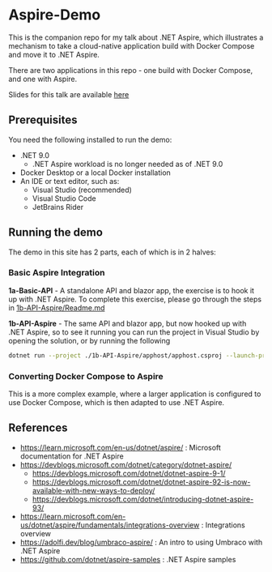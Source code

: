 # Aspire-Demo

This is the companion repo for my talk about .NET Aspire, which illustrates a mechanism to take a cloud-native application build with Docker Compose and move it to .NET Aspire. 

There are two applications in this repo - one build with Docker Compose, and one with Aspire. 

Slides for this talk are available [here](https://docs.google.com/presentation/d/1pKHi34APKTjNJMnEQa6QBoe_FazFd_tjzxuLe4BMN38/)

## Prerequisites

You need the following installed to run the demo:

- .NET 9.0
    - .NET Aspire workload is no longer needed as of .NET 9.0
- Docker Desktop or a local Docker installation
- An IDE or text editor, such as:
    - Visual Studio (recommended)
    - Visual Studio Code
    - JetBrains Rider


## Running the demo

The demo in this site has 2 parts, each of which is in 2 halves:

### Basic Aspire Integration


**1a-Basic-API** - A standalone API and blazor app, the exercise is to hook it up with .NET Aspire. To complete this exercise, please go through the steps in [1b-API-Aspire/Readme.md](1b-API-Aspire/Readme.md)

**1b-API-Aspire** - The same API and blazor app, but now hooked up with .NET Aspire, so to see it running you can run the project in Visual Studio by opening the solution, or by running the following

```bash
dotnet run --project ./1b-API-Aspire/apphost/apphost.csproj --launch-profile "http"
``` 

### Converting Docker Compose to Aspire

This is a more complex example, where a larger application is configured to use Docker Compose, which is then adapted to use .NET Aspire.



## References

- https://learn.microsoft.com/en-us/dotnet/aspire/ : Microsoft documentation for .NET Aspire
- https://devblogs.microsoft.com/dotnet/category/dotnet-aspire/
    - https://devblogs.microsoft.com/dotnet/dotnet-aspire-9-1/
    - https://devblogs.microsoft.com/dotnet/dotnet-aspire-92-is-now-available-with-new-ways-to-deploy/
    - https://devblogs.microsoft.com/dotnet/introducing-dotnet-aspire-93/
- https://learn.microsoft.com/en-us/dotnet/aspire/fundamentals/integrations-overview : Integrations overview
- https://adolfi.dev/blog/umbraco-aspire/ : An intro to using Umbraco with .NET Aspire
- https://github.com/dotnet/aspire-samples : .NET Aspire samples